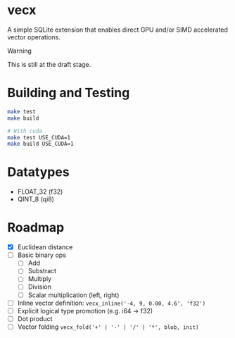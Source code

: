 # vecx

A simple SQLite extension that enables direct GPU and/or SIMD accelerated vector
operations.

> [!WARNING]
>
> This is still at the draft stage.

# Building and Testing

```bash
make test
make build

# With cuda
make test USE_CUDA=1
make build USE_CUDA=1
```

# Datatypes

- FLOAT_32 (f32)
- QINT_8 (qi8)

# Roadmap

- [x] Euclidean distance
- [ ] Basic binary ops
  - [ ] Add
  - [ ] Substract
  - [ ] Multiply
  - [ ] Division
  - [ ] Scalar multiplication (left, right)
- [ ] Inline vector definition: `vecx_inline('-4, 9, 0.00, 4.6', 'f32')`
- [ ] Explicit logical type promotion (e.g. i64 -> f32)
- [ ] Dot product
- [ ] Vector folding `vecx_fold('+' | '-' | '/' | '*', blob, init)`

